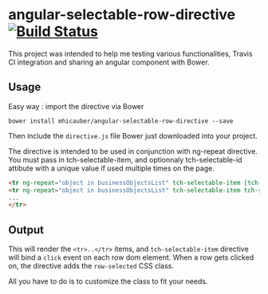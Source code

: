 angular-selectable-row-directive [![Build Status](https://travis-ci.org/mhicauber/angular-selectable-row-directive.svg?branch=master)](https://travis-ci.org/mhicauber/angular-selectable-row-directive)
=============================================

This project was intended to help me testing various functionalities, Travis CI integration and sharing an angular component with Bower.

Usage
---------------------------------------

Easy way : import the directive via Bower
```bower
bower install mhicauber/angular-selectable-row-directive --save
```

Then include the `directive.js` file Bower just downloaded into your project.

The directive is intended to be used in conjunction with ng-repeat directive.
You must pass in tch-selectable-item, and optionnaly tch-selectable-id attibute with a unique value if used multiple times on the page.

```html
<tr ng-repeat="object in businessObjectsList" tch-selectable-item [tch-selectable-id="id1"] >
<tr ng-repeat="object in businessObjectsList" tch-selectable-item tch-selectable-id="id2" >
...
</tr>
```

Output
---------------------------------------

This will render the `<tr>..</tr>` items, and `tch-selectable-item` directive will bind a `click` event on each row dom element.
When a row gets clicked on, the directive adds the `row-selected` CSS class.

All you have to do is to customize the class to fit your needs.